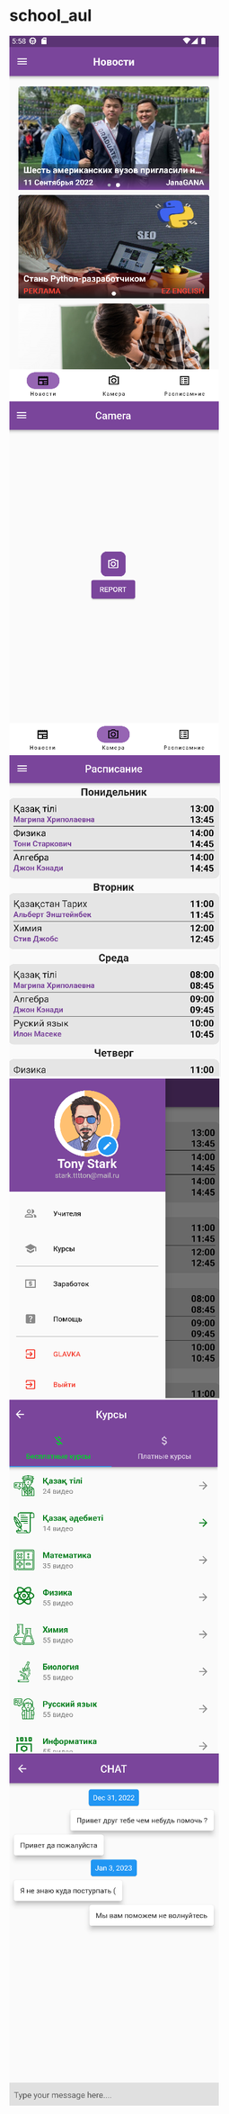 # school_aul
![](https://github.com/Ratkum01/KBO_ratkum/blob/main/assets/readme/1.PNG?raw=true)
![](https://github.com/Ratkum01/KBO_ratkum/blob/main/assets/readme/2.PNG?raw=true)
![](https://github.com/Ratkum01/KBO_ratkum/blob/main/assets/readme/3.PNG?raw=true)
![](https://github.com/Ratkum01/KBO_ratkum/blob/main/assets/readme/4.PNG?raw=true)
![](https://github.com/Ratkum01/KBO_ratkum/blob/main/assets/readme/5.PNG?raw=true)
![](https://github.com/Ratkum01/KBO_ratkum/blob/main/assets/readme/6.PNG?raw=true)
